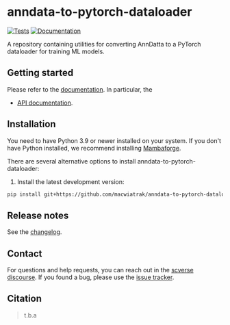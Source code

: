 # anndata-to-pytorch-dataloader

[![Tests][badge-tests]][link-tests]
[![Documentation][badge-docs]][link-docs]

[badge-tests]: https://img.shields.io/github/actions/workflow/status/macwiatrak/anndata-to-pytorch-dataloader/test.yaml?branch=main
[link-tests]: https://github.com/macwiatrak/anndata-to-pytorch-dataloader/actions/workflows/test.yml
[badge-docs]: https://img.shields.io/readthedocs/anndata-to-pytorch-dataloader

A repository containing utilities for converting AnnDatta to a PyTorch dataloader for training ML models.

## Getting started

Please refer to the [documentation][link-docs]. In particular, the

-   [API documentation][link-api].

## Installation

You need to have Python 3.9 or newer installed on your system. If you don't have
Python installed, we recommend installing [Mambaforge](https://github.com/conda-forge/miniforge#mambaforge).

There are several alternative options to install anndata-to-pytorch-dataloader:

<!--
1) Install the latest release of `anndata-to-pytorch-dataloader` from `PyPI <https://pypi.org/project/anndata-to-pytorch-dataloader/>`_:

```bash
pip install anndata-to-pytorch-dataloader
```
-->

1. Install the latest development version:

```bash
pip install git+https://github.com/macwiatrak/anndata-to-pytorch-dataloader.git@main
```

## Release notes

See the [changelog][changelog].

## Contact

For questions and help requests, you can reach out in the [scverse discourse][scverse-discourse].
If you found a bug, please use the [issue tracker][issue-tracker].

## Citation

> t.b.a

[scverse-discourse]: https://discourse.scverse.org/
[issue-tracker]: https://github.com/macwiatrak/anndata-to-pytorch-dataloader/issues
[changelog]: https://anndata-to-pytorch-dataloader.readthedocs.io/latest/changelog.html
[link-docs]: https://anndata-to-pytorch-dataloader.readthedocs.io
[link-api]: https://anndata-to-pytorch-dataloader.readthedocs.io/latest/api.html
